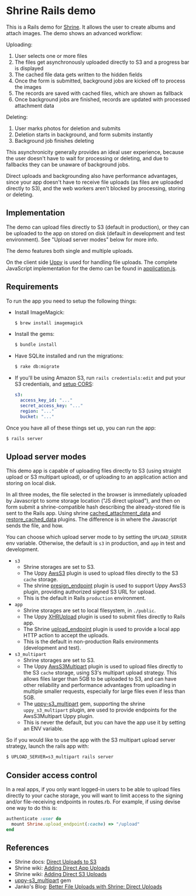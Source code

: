 # Shrine Rails demo

This is a Rails demo for [Shrine]. It allows the user to create albums and
attach images. The demo shows an advanced workflow:

Uploading:

1. User selects one or more files
2. The files get asynchronously uploaded directly to S3 and a progress bar is displayed
3. The cached file data gets written to the hidden fields
4. Once the form is submitted, background jobs are kicked off to process the images
5. The records are saved with cached files, which are shown as fallback
6. Once background jobs are finished, records are updated with processed attachment data

Deleting:

1. User marks photos for deletion and submits
2. Deletion starts in background, and form submits instantly
3. Background job finishes deleting

This asynchronicity generally provides an ideal user experience, because the
user doesn't have to wait for processing or deleting, and due to fallbacks
they can be unaware of background jobs.

Direct uploads and backgrounding also have performance advantages, since your
app doesn't have to receive file uploads (as files are uploaded directly to S3),
and the web workers aren't blocked by processing, storing or deleting.

## Implementation

The demo can upload files directly to S3 (default in production), or they can be
uploaded to the app on stored on disk (default in development and test environment).
See "Upload server modes" below for more info.

The demo features both single and multiple uploads.

On the client side [Uppy] is used for handling file uploads. The complete
JavaScript implementation for the demo can be found in [application.js].

## Requirements

To run the app you need to setup the following things:

* Install ImageMagick:

  ```rb
  $ brew install imagemagick
  ```

* Install the gems:

  ```rb
  $ bundle install
  ```

* Have SQLite installed and run the migrations:

  ```sh
  $ rake db:migrate
  ```

* If you'll be using Amazon S3, run `rails credentials:edit` and put your S3
  credentials, and [setup CORS]:

  ```yaml
  s3:
    access_key_id: "..."
    secret_access_key: "..."
    region: "..."
    bucket: "..."
  ```

Once you have all of these things set up, you can run the app:

```sh
$ rails server
```

## Upload server modes

This demo app is capable of uploading files directly to S3 (using straight
upload or S3 multipart upload), or of uploading to an application action and
storing on local disk.

In all three modes, the file selected in the browser is immediately uploaded by
Javascript to some storage location ("JS direct upload"), and then on form
submit a shrine-compatible hash describing the already-stored file is sent to
the Rails app. Using shrine [cached_attachment_data] and [restore_cached_data]
plugins. The difference is in where the Javascript sends the file, and how.

You can choose which upload server mode to by setting the `UPLOAD_SERVER` env
variable. Otherwise, the default is `s3` in production, and `app` in test and
development.

* `s3`
  * Shrine storages are set to S3.
  * The Uppy [AwsS3] plugin is used to upload files directly to the S3 `cache`
    storage.
  * The shrine [presign_endpoint] plugin is used to support Uppy AwsS3 plugin,
    providing authorized signed S3 URL for upload.
  * This is the default in Rails `production` environment.
* `app`
  * Shrine storages are set to local filesystem, in `./public`.
  * The Uppy [XHRUpload] plugin is used to submit files directly to Rails app.
  * The Shrine [upload_endpoint] plugin is used to provide a local app HTTP
    action to accept the uploads.
  * This is the default in non-production Rails environments (development and
    test).
* `s3_multipart`
  * Shrine storages are set to S3.
  * The Uppy [AwsS3Multipart] plugin is used to upload files directly to the S3
    `cache` storage, using S3's multipart upload strategy. This allows files
    larger than 5GB to be uploaded to S3, and can have other reliability and
    performance advantages from uploading in multiple smaller requests,
    especially for large files even if less than 5GB.
  * The [uppy-s3_multipart] gem, supporting the shrine `uppy_s3_multipart`
    plugin, are used to provide endpoints for the AwsS3Multipart Uppy plugin.
  * This is never the default, but you can have the app use it by setting an
    ENV variable.

So if you would like to use the app with the S3 multipart upload server
strategy, launch the rails app with:

```sh
$ UPLOAD_SERVER=s3_multipart rails server
```

## Consider access control

In a real apps, if you only want logged-in users to be able to upload files
directly to your cache storage, you will want to limit access to the signing
and/or file-receiving endpoints in routes.rb. For example, if using devise one
way to do this is:

```rb
authenticate :user do
  mount Shrine.upload_endpoint(:cache) => "/upload"
end
```

## References

* Shrine docs: [Direct Uploads to S3]
* Shrine wiki: [Adding Direct App Uploads]
* Shrine wiki: [Adding Direct S3 Uploads]
* [uppy-s3_multipart] gem
* Janko's Blog: [Better File Uploads with Shrine: Direct Uploads]

[Shrine]: https://github.com/shrinerb/shrine
[setup CORS]: http://docs.aws.amazon.com/AmazonS3/latest/dev/cors.html
[Uppy]: https://uppy.io
[application.js]: /app/javascript/packs/application.js
[cached_attachment_data]: https://github.com/shrinerb/shrine/blob/master/doc/plugins/cached_attachment_data.md#readme
[restore_cached_data]: https://github.com/shrinerb/shrine/blob/master/doc/plugins/restore_cached_data.md#readme
[presign_endpoint]: https://github.com/shrinerb/shrine/blob/master/doc/plugins/presign_endpoint.md#readme
[upload_endpoint]: https://github.com/shrinerb/shrine/blob/master/doc/plugins/upload_endpoint.md#readme
[XHRUpload]: https://uppy.io/docs/xhr-upload/
[AwsS3]: https://uppy.io/docs/aws-s3/
[AwsS3Multipart]: https://uppy.io/docs/aws-s3-multipart/
[uppy-s3_multipart]: https://github.com/janko/uppy-s3_multipart
[Direct Uploads to S3]: https://shrinerb.com/rdoc/files/doc/direct_s3_md.html
[Adding Direct App Uploads]: https://github.com/shrinerb/shrine/wiki/Adding-Direct-App-Uploads
[Adding Direct S3 Uploads]: https://github.com/shrinerb/shrine/wiki/Adding-Direct-S3-Uploads
[Better File Uploads with Shrine: Direct Uploads]: https://twin.github.io/better-file-uploads-with-shrine-direct-uploads/
